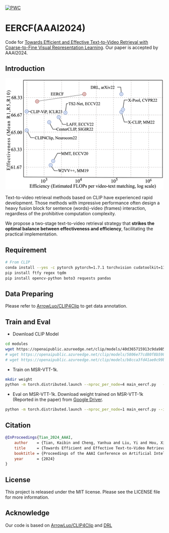 	
[![PWC](https://img.shields.io/endpoint.svg?url=https://paperswithcode.com/badge/towards-efficient-and-effective-text-to-video/video-retrieval-on-msr-vtt-1ka)](https://paperswithcode.com/sota/video-retrieval-on-msr-vtt-1ka?p=towards-efficient-and-effective-text-to-video)

# EERCF(AAAI2024)
Code for [Towards Efficient and Effective Text-to-Video Retrieval with Coarse-to-Fine Visual Representation Learning](https://arxiv.org/abs/2401.00701). Our paper is accepted by AAAI2024.

## Introduction
![](assert/first.png)

Text-to-video retrieval methods based on CLIP have experienced rapid development. Those methods with impressive performance often design a heavy fusion block for sentence (words)-video (frames) interaction, regardless of the prohibitive computation complexity. 

We propose a two-stage text-to-video retrieval strategy that **strikes the optimal balance between effectiveness and efficiency**, facilitating the practical implementation.


## Requirement
```sh
# From CLIP
conda install --yes -c pytorch pytorch=1.7.1 torchvision cudatoolkit=11.0
pip install ftfy regex tqdm
pip install opencv-python boto3 requests pandas
```
## Data Preparing
Please refer to [ArrowLuo/CLIP4Clip](https://github.com/ArrowLuo/CLIP4Clip) to get data annotation. 

## Train and Eval

* Download CLIP Model
```sh
cd modules
wget https://openaipublic.azureedge.net/clip/models/40d365715913c9da98579312b702a82c18be219cc2a73407c4526f58eba950af/ViT-B-32.pt
# wget https://openaipublic.azureedge.net/clip/models/5806e77cd80f8b59890b7e101eabd078d9fb84e6937f9e85e4ecb61988df416f/ViT-B-16.pt
# wget https://openaipublic.azureedge.net/clip/models/b8cca3fd41ae0c99ba7e8951adf17d267cdb84cd88be6f7c2e0eca1737a03836/ViT-L-14.pt
```

* Train on MSR-VTT-1k.
```sh
mkdir weight
python -m torch.distributed.launch --nproc_per_node=4 main_eercf.py   --rerantopk 50 --multi_augmentation --do_train --num_thread_reader=8 --lr 1e-4 --batch_size=240  --batch_size_val 240 --epochs=5  --n_display=10 --train_csv data/MSRVTT/msrvtt_data/MSRVTT_train.9k.csv --val_csv data/MSRVTT/msrvtt_data/MSRVTT_JSFUSION_test.csv --test_csv data/MSRVTT/msrvtt_data/MSRVTT_JSFUSION_test.csv --multi_data_path data/MSRVTT/msrvtt_data/MSRVTT_data.json --data_path data/MSRVTT/msrvtt_data/MSRVTT_data.json --features_path data/MSRVTT/data/MSRVTT/videos/frames --output_dir weight --max_words 32 --max_frames 12 --datatype msrvtt --expand_msrvtt_sentences  --feature_framerate 1 --coef_lr 1e-3 --feature_framerate 1 --coef_lr 1e-3 --freeze_layer_num 0  --slice_framepos 2 --loose_type --linear_patch 2d --sim_header seqTransf --pretrained_clip_name ViT-B/32

```

* Eval on MSR-VTT-1k.
Download weight trained on MSR-VTT-1k (Reported in the paper) from [Google Driver](https://drive.google.com/file/d/1eeEQ1_0sSzHc8NpvG6HLSpFNDdkQRmUu/view?usp=drive_link).

```sh
python -m torch.distributed.launch --nproc_per_node=1 main_eercf.py --init_model weight/pytorch_model.bin.0    --rerantopk 50 --multi_augmentation --do_eval --num_thread_reader=8 --lr 1e-4 --batch_size=240  --batch_size_val 240 --epochs=5  --n_display=10 --train_csv data/MSRVTT/msrvtt_data/MSRVTT_train.9k.csv --val_csv data/MSRVTT/msrvtt_data/MSRVTT_JSFUSION_test.csv --test_csv data/MSRVTT/msrvtt_data/MSRVTT_JSFUSION_test.csv --multi_data_path data/MSRVTT/msrvtt_data/MSRVTT_data.json --data_path data/MSRVTT/msrvtt_data/MSRVTT_data.json --features_path data/MSRVTT/data/MSRVTT/videos/frames --output_dir weight/eval_result --max_words 32 --max_frames 12 --datatype msrvtt --expand_msrvtt_sentences  --feature_framerate 1 --coef_lr 1e-3 --feature_framerate 1 --coef_lr 1e-3 --freeze_layer_num 0  --slice_framepos 2 --loose_type --linear_patch 2d --sim_header seqTransf --pretrained_clip_name ViT-B/32

```

## Citation

```bibtex
@InProceedings{Tian_2024_AAAI,
    author    = {Tian, Kaibin and Cheng, Yanhua and Liu, Yi and Hou, Xinglin and Chen, Quan and Li, Han},
    title     = {Towards Efficient and Effective Text-to-Video Retrieval with Coarse-to-Fine Visual Representation Learning},
    booktitle = {Proceedings of the AAAI Conference on Artificial Intelligence(AAAI)},
    year      = {2024}
}
```

## License
This project is released under the MIT license. Please see the LICENSE file for more information.

## Acknowledge
Our code is based on [ArrowLuo/CLIP4Clip](https://github.com/ArrowLuo/CLIP4Clip) and [DRL](https://github.com/foolwood/DRL/tree/main)
